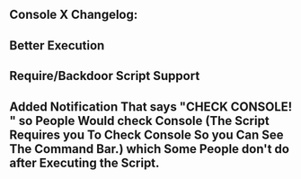 Console X Changelog:
-
Better Execution
-
Require/Backdoor Script Support
-
Added Notification That says "CHECK CONSOLE! " so People Would check Console (The Script Requires you To Check Console So you Can See The Command Bar.) which Some People don't do after Executing the Script.
-
